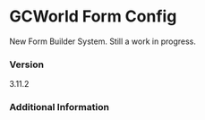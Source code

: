 # GCWorld Form Config

New Form Builder System.  Still a work in progress.




### Version
3.11.2

### Additional Information
